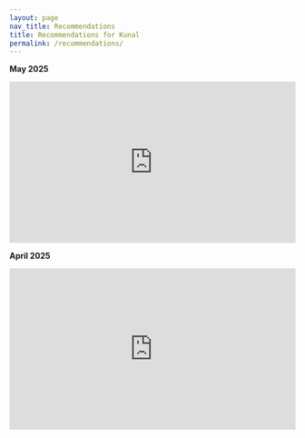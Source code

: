 ```yaml
---
layout: page
nav_title: Recommendations
title: Recommendations for Kunal
permalink: /recommendations/
---
```

<style>
   .youtube-video {
        aspect-ratio: 16 / 9;
        width: 100%;
    } 
</style>


<b>May 2025</b>

<iframe class="youtube-video" src="https://www.youtube.com/embed/L3z0DBd1-XA" title="YouTube video player" frameborder="0" allow="accelerometer; autoplay; clipboard-write; encrypted-media; gyroscope; picture-in-picture; web-share" referrerpolicy="strict-origin-when-cross-origin" allowfullscreen></iframe>


<b>April 2025</b>

<iframe class="youtube-video" src="https://www.youtube.com/embed/1SHYEDKzcac" title="YouTube video player" frameborder="0" allow="accelerometer; autoplay; clipboard-write; encrypted-media; gyroscope; picture-in-picture; web-share" referrerpolicy="strict-origin-when-cross-origin" allowfullscreen></iframe>

